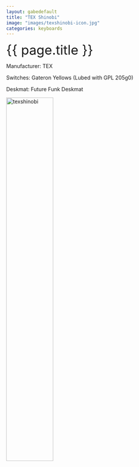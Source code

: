```yaml
---
layout: gabedefault
title: "TEX Shinobi"
image: "images/texshinobi-icon.jpg"
categories: keyboards
---
```

<span style="font-size:35px">{{ page.title }}</span>

Manufacturer: TEX

Switches: Gateron Yellows (Lubed with GPL 205g0)

Deskmat: Future Funk Deskmat

<img src="{{ site.baseurl }}/images/texshinobi.jpg" alt="texshinobi" width="50%"/>


